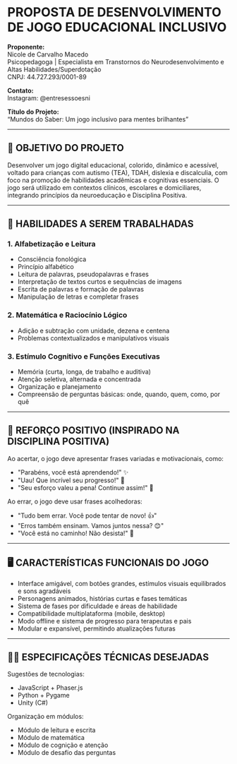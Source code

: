 # PROPOSTA DE DESENVOLVIMENTO DE JOGO EDUCACIONAL INCLUSIVO

**Proponente:**  
Nicole de Carvalho Macedo  
Psicopedagoga | Especialista em Transtornos do Neurodesenvolvimento e Altas Habilidades/Superdotação  
CNPJ: 44.727.293/0001-89  

**Contato:**  
Instagram: @entresessoesni  

**Título do Projeto:**  
“Mundos do Saber: Um jogo inclusivo para mentes brilhantes”

---

## 🎯 OBJETIVO DO PROJETO  
Desenvolver um jogo digital educacional, colorido, dinâmico e acessível, voltado para crianças com autismo (TEA), TDAH, dislexia e discalculia, com foco na promoção de habilidades acadêmicas e cognitivas essenciais. O jogo será utilizado em contextos clínicos, escolares e domiciliares, integrando princípios da neuroeducação e Disciplina Positiva.

---

## 🧠 HABILIDADES A SEREM TRABALHADAS

### 1. Alfabetização e Leitura  
- Consciência fonológica  
- Princípio alfabético  
- Leitura de palavras, pseudopalavras e frases  
- Interpretação de textos curtos e sequências de imagens  
- Escrita de palavras e formação de palavras  
- Manipulação de letras e completar frases  

### 2. Matemática e Raciocínio Lógico  
- Adição e subtração com unidade, dezena e centena  
- Problemas contextualizados e manipulativos visuais  

### 3. Estímulo Cognitivo e Funções Executivas  
- Memória (curta, longa, de trabalho e auditiva)  
- Atenção seletiva, alternada e concentrada  
- Organização e planejamento  
- Compreensão de perguntas básicas: onde, quando, quem, como, por quê  

---

## 💬 REFORÇO POSITIVO (INSPIRADO NA DISCIPLINA POSITIVA)  
Ao acertar, o jogo deve apresentar frases variadas e motivacionais, como:  

- "Parabéns, você está aprendendo!" ✨  
- "Uau! Que incrível seu progresso!" 👏  
- "Seu esforço valeu a pena! Continue assim!" 🌟  

Ao errar, o jogo deve usar frases acolhedoras:  

- "Tudo bem errar. Você pode tentar de novo! 👍"  
- "Erros também ensinam. Vamos juntos nessa? 😊"  
- "Você está no caminho! Não desista!" 💙  

---

## 🖥️ CARACTERÍSTICAS FUNCIONAIS DO JOGO  
- Interface amigável, com botões grandes, estímulos visuais equilibrados e sons agradáveis  
- Personagens animados, histórias curtas e fases temáticas  
- Sistema de fases por dificuldade e áreas de habilidade  
- Compatibilidade multiplataforma (mobile, desktop)  
- Modo offline e sistema de progresso para terapeutas e pais  
- Modular e expansível, permitindo atualizações futuras  

---

## 🧑‍💻 ESPECIFICAÇÕES TÉCNICAS DESEJADAS  
Sugestões de tecnologias:  

- JavaScript + Phaser.js  
- Python + Pygame  
- Unity (C#)  

Organização em módulos:  

- Módulo de leitura e escrita  
- Módulo de matemática  
- Módulo de cognição e atenção  
- Módulo de desafio das perguntas
